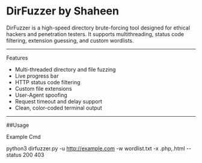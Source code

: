 # DirFuzzer by Shaheen

DirFuzzer is a high-speed directory brute-forcing tool designed for ethical hackers and penetration testers. It supports multithreading, status code filtering, extension guessing, and custom wordlists.

---

Features

- Multi-threaded directory and file fuzzing
- Live progress bar
- HTTP status code filtering
- Custom file extensions
- User-Agent spoofing
- Request timeout and delay support
- Clean, color-coded terminal output

---

##Usage

Example Cmd

python3 dirfuzzer.py -u http://example.com -w wordlist.txt -x .php,.html --status 200 403
